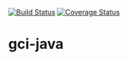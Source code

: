 [![Build Status](https://travis-ci.org/dfquaresma/gci-java.svg?branch=master)](https://travis-ci.org/dfquaresma/gci-java) [![Coverage Status](https://coveralls.io/repos/github/dfquaresma/gci-java/badge.svg?branch=master)](https://coveralls.io/github/dfquaresma/gci-java?branch=master) 

# gci-java
